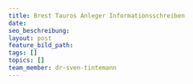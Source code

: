 ```yaml
---
title: Brest Tauros Anleger Informationsschreiben
date:
seo_beschreibung:
layout: post
feature_bild_path:
tags: []
topics: []
team_member: dr-sven-tintemann
---
```

